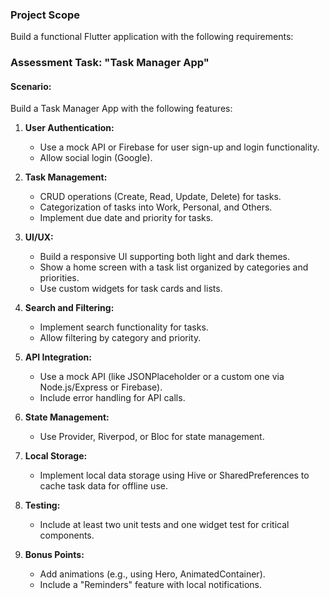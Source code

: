 ### Project Scope

Build a functional Flutter application with the following requirements:

### Assessment Task: "Task Manager App"

#### Scenario:
Build a Task Manager App with the following features:

1. **User Authentication:**
   - Use a mock API or Firebase for user sign-up and login functionality.
   - Allow social login (Google).

2. **Task Management:**
   - CRUD operations (Create, Read, Update, Delete) for tasks.
   - Categorization of tasks into Work, Personal, and Others.
   - Implement due date and priority for tasks.

3. **UI/UX:**
   - Build a responsive UI supporting both light and dark themes.
   - Show a home screen with a task list organized by categories and priorities.
   - Use custom widgets for task cards and lists.

4. **Search and Filtering:**
   - Implement search functionality for tasks.
   - Allow filtering by category and priority.

5. **API Integration:**
   - Use a mock API (like JSONPlaceholder or a custom one via Node.js/Express or Firebase).
   - Include error handling for API calls.

6. **State Management:**
   - Use Provider, Riverpod, or Bloc for state management.

7. **Local Storage:**
   - Implement local data storage using Hive or SharedPreferences to cache task data for offline use.

8. **Testing:**
   - Include at least two unit tests and one widget test for critical components.

9. **Bonus Points:**
   - Add animations (e.g., using Hero, AnimatedContainer).
   - Include a "Reminders" feature with local notifications.